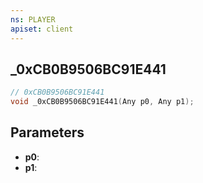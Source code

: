 ```yaml
---
ns: PLAYER
apiset: client
---
```

## _0xCB0B9506BC91E441

```c
// 0xCB0B9506BC91E441
void _0xCB0B9506BC91E441(Any p0, Any p1);
```


## Parameters
* **p0**:
* **p1**:
